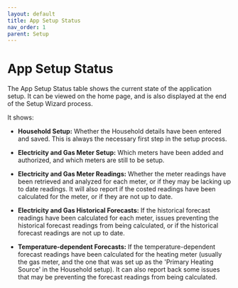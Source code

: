 ```yaml
---
layout: default
title: App Setup Status
nav_order: 1
parent: Setup
---
```


# App Setup Status

The App Setup Status table shows the current state of the application setup. It can be viewed on the home page, and is also displayed at the end of the Setup Wizard process.

It shows: 

- **Household Setup:** Whether the Household details have been entered and saved. This is always the necessary first step in the setup process.

- **Electricity and Gas Meter Setup:** Which meters have been added and authorized, and which meters are still to be setup.

- **Electricity and Gas Meter Readings:** Whether the meter readings have been retrieved and analyzed for each meter, or if they may be lacking up to date readings. It will also report if the costed readings have been calculated for the meter, or if they are not up to date.

- **Electricity and Gas Historical Forecasts:** If the historical forecast readings have been calculated for each meter, issues preventing the historical forecast readings from being calculated, or if the historical forecast readings are not up to date.


- **Temperature-dependent Forecasts:** If the temperature-dependent forecast readings have been calculated for the heating meter (usually the gas meter, and the one that was set up as the 'Primary Heating Source' in the Household setup). It can also report back some issues that may be preventing the forecast readings from being calculated.
